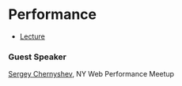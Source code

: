 # Performance

* [Lecture](lecture.pdf)

### Guest Speaker

[Sergey Chernyshev](/people/sergey-chernyshev.md), NY Web Performance Meetup
